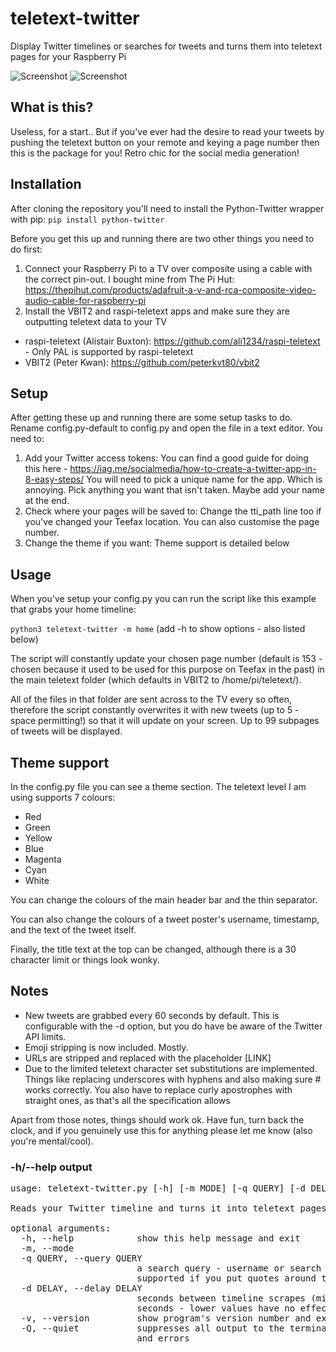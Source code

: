 # teletext-twitter
Display Twitter timelines or searches for tweets and turns them into teletext pages for your Raspberry Pi

![Screenshot](https://i.imgur.com/xwnfUw3.jpg "Screenshot of output 1")
![Screenshot](https://i.imgur.com/XuiyOsE.jpg "Screenshot of output 2")

## What is this?
Useless, for a start.. But if you've ever had the desire to read your tweets by pushing the teletext button on your remote and keying a page number then this is the package for you! Retro chic for the social media generation!

## Installation
After cloning the repository you'll need to install the Python-Twitter wrapper with pip:
`pip install python-twitter`

Before you get this up and running there are two other things you need to do first:

1) Connect your Raspberry Pi to a TV over composite using a cable with the correct pin-out. I bought mine from The Pi Hut: https://thepihut.com/products/adafruit-a-v-and-rca-composite-video-audio-cable-for-raspberry-pi
2) Install the VBIT2 and raspi-teletext apps and make sure they are outputting teletext data to your TV

* raspi-teletext (Alistair Buxton): https://github.com/ali1234/raspi-teletext - Only PAL is supported by raspi-teletext
* VBIT2 (Peter Kwan): https://github.com/peterkvt80/vbit2

## Setup
After getting these up and running there are some setup tasks to do. Rename config.py-default to config.py and open the file in a text editor. You need to:

1) Add your Twitter access tokens: You can find a good guide for doing this here - https://iag.me/socialmedia/how-to-create-a-twitter-app-in-8-easy-steps/ You will need to pick a unique name for the app. Which is annoying. Pick anything you want that isn't taken. Maybe add your name at the end.
2) Check where your pages will be saved to: Change the tti_path line too if you've changed your Teefax location. You can also customise the page number.
3) Change the theme if you want: Theme support is detailed below

## Usage

When you've setup your config.py you can run the script like this example that grabs your home timeline:

`python3 teletext-twitter -m home` (add -h to show options - also listed below)

The script will constantly update your chosen page number (default is 153 - chosen because it used to be used for this purpose on Teefax in the past) in the main teletext folder (which defaults in VBIT2 to /home/pi/teletext/).

All of the files in that folder are sent across to the TV every so often, therefore the script constantly overwrites it with new tweets (up to 5 - space permitting!) so that it will update on your screen. Up to 99 subpages of tweets will be displayed.

## Theme support
In the config.py file you can see a theme section. The teletext level I am using supports 7 colours:
* Red 
* Green
* Yellow
* Blue
* Magenta
* Cyan
* White

You can change the colours of the main header bar and the thin separator.

You can also change the colours of a tweet poster's username, timestamp, and the text of the tweet itself.

Finally, the title text at the top can be changed, although there is a 30 character limit or things look wonky.

## Notes
* New tweets are grabbed every 60 seconds by default. This is configurable with the -d option, but you do have be aware of the Twitter API limits.
* Emoji stripping is now included. Mostly.
* URLs are stripped and replaced with the placeholder [LINK]
* Due to the limited teletext character set substitutions are implemented. Things like replacing underscores with hyphens and also making sure # works correctly. You also have to replace curly apostrophes with straight ones, as that's all the specification allows

Apart from those notes, things should work ok. Have fun, turn back the clock, and if you genuinely use this for anything please let me know (also you're mental/cool).

### -h/--help output

<pre>
usage: teletext-twitter.py [-h] [-m MODE] [-q QUERY] [-d DELAY] [-v] [-Q]

Reads your Twitter timeline and turns it into teletext pages for your Raspberry Pi.

optional arguments:
  -h, --help            show this help message and exit
  -m, --mode            
  -q QUERY, --query QUERY
                        a search query - username or search term. hashtags 
                        supported if you put quotes around the string
  -d DELAY, --delay DELAY
                        seconds between timeline scrapes (minimum is 60
                        seconds - lower values have no effect)
  -v, --version         show program's version number and exit
  -Q, --quiet           suppresses all output to the terminal except warnings
                        and errors
</pre>

